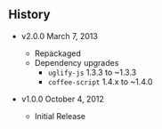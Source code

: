 ## History

- v2.0.0 March 7, 2013
	- Repackaged
	- Dependency upgrades
		-  `uglify-js` 1.3.3 to ~1.3.3
		-  `coffee-script` 1.4.x to ~1.4.0

- v1.0.0 October 4, 2012
	- Initial Release
